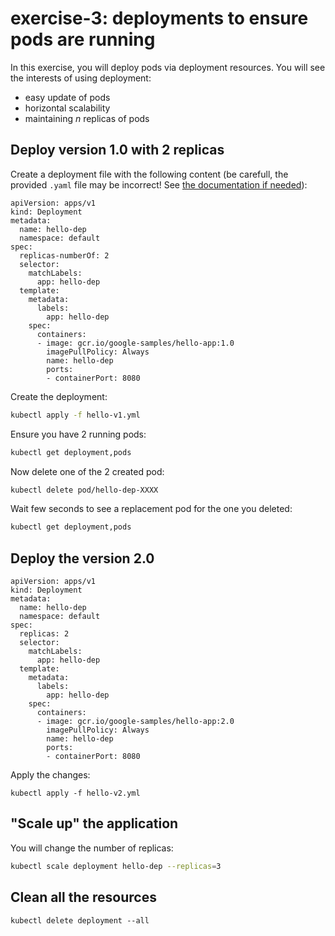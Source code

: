 # exercise-3: deployments to ensure pods are running

In this exercise, you will deploy pods via deployment resources.
You will see the interests of using deployment:
* easy update of pods
* horizontal scalability
* maintaining *n* replicas of pods

## Deploy version 1.0 with 2 replicas

Create a deployment file with the following content (be carefull, the provided `.yaml` file may be incorrect! See [the documentation if needed](https://v1-18.docs.kubernetes.io/docs/reference/generated/kubernetes-api/v1.18/#deploymentspec-v1-apps)):
```
apiVersion: apps/v1
kind: Deployment
metadata:
  name: hello-dep
  namespace: default
spec:
  replicas-numberOf: 2
  selector:
    matchLabels:
      app: hello-dep 
  template:
    metadata:
      labels:
        app: hello-dep
    spec:
      containers:
      - image: gcr.io/google-samples/hello-app:1.0
        imagePullPolicy: Always
        name: hello-dep
        ports:
        - containerPort: 8080
```

Create the deployment:
```sh
kubectl apply -f hello-v1.yml
```

Ensure you have 2 running pods:
```sh
kubectl get deployment,pods
```

Now delete one of the 2 created pod:
```sh
kubectl delete pod/hello-dep-XXXX
```

Wait few seconds to see a replacement pod for the one you deleted:
```sh
kubectl get deployment,pods
```

## Deploy the version 2.0
```
apiVersion: apps/v1
kind: Deployment
metadata:
  name: hello-dep
  namespace: default
spec:
  replicas: 2
  selector:
    matchLabels:
      app: hello-dep 
  template:
    metadata:
      labels:
        app: hello-dep
    spec:
      containers:
      - image: gcr.io/google-samples/hello-app:2.0
        imagePullPolicy: Always
        name: hello-dep
        ports:
        - containerPort: 8080
 ```

Apply the changes:
```
kubectl apply -f hello-v2.yml
```

## "Scale up" the application

You will change the number of replicas:
```sh
kubectl scale deployment hello-dep --replicas=3
```

## Clean all the resources
```
kubectl delete deployment --all
```
